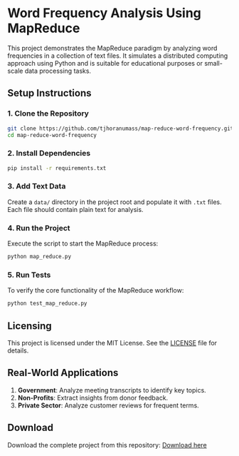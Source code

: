 # Word Frequency Analysis Using MapReduce

This project demonstrates the MapReduce paradigm by analyzing word frequencies in a collection of text files. It simulates a distributed computing approach using Python and is suitable for educational purposes or small-scale data processing tasks.

## Setup Instructions

### 1. Clone the Repository
```bash
git clone https://github.com/tjhoranumass/map-reduce-word-frequency.git
cd map-reduce-word-frequency
```

### 2. Install Dependencies
```bash
pip install -r requirements.txt
```

### 3. Add Text Data
Create a `data/` directory in the project root and populate it with `.txt` files. Each file should contain plain text for analysis.

### 4. Run the Project
Execute the script to start the MapReduce process:
```bash
python map_reduce.py
```

### 5. Run Tests
To verify the core functionality of the MapReduce workflow:
```bash
python test_map_reduce.py
```

## Licensing

This project is licensed under the MIT License. See the [LICENSE](LICENSE) file for details.

## Real-World Applications
1. **Government**: Analyze meeting transcripts to identify key topics.
2. **Non-Profits**: Extract insights from donor feedback.
3. **Private Sector**: Analyze customer reviews for frequent terms.

## Download
Download the complete project from this repository: [Download here](https://github.com/tjhoranumass/map-reduce-word-frequency)
